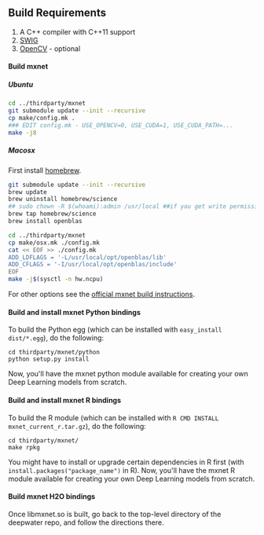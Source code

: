 ## Build Requirements

1. A C++ compiler with C++11 support
1. [SWIG](http://www.swig.org/)
1. [OpenCV](http://opencv.org) - optional

#### Build mxnet 
##### Ubuntu

```bash
cd ../thirdparty/mxnet
git submodule update --init --recursive
cp make/config.mk .
### EDIT config.mk - USE_OPENCV=0, USE_CUDA=1, USE_CUDA_PATH=...
make -j8
```

##### Macosx

First install [homebrew](http://brew.sh).
```bash
git submodule update --init --recursive
brew update
brew uninstall homebrew/science
## sudo chown -R $(whoami):admin /usr/local ##if you get write permission issues
brew tap homebrew/science
brew install openblas

cd ../thirdparty/mxnet 
cp make/osx.mk ./config.mk
cat << EOF >> ./config.mk
ADD_LDFLAGS = '-L/usr/local/opt/openblas/lib'
ADD_CFLAGS = '-I/usr/local/opt/openblas/include'
EOF
make -j$(sysctl -n hw.ncpu)
```

For other options see the [official mxnet build instructions](http://mxnet.readthedocs.io/en/latest/how_to/build.html).

#### Build and install mxnet Python bindings
To build the Python egg (which can be installed with `easy_install dist/*.egg`), do the following:
```
cd thirdparty/mxnet/python
python setup.py install
```
Now, you'll have the mxnet python module available for creating your own Deep Learning models from scratch.

#### Build and install mxnet R bindings
To build the R module (which can be installed with `R CMD INSTALL mxnet_current_r.tar.gz`), do the following:
```
cd thirdparty/mxnet/
make rpkg
```
You might have to install or upgrade certain dependencies in R first (with `install.packages("package_name")` in R).
Now, you'll have the mxnet R module available for creating your own Deep Learning models from scratch.

#### Build mxnet H2O bindings
Once libmxnet.so is built, go back to the top-level directory of the deepwater repo, and follow the directions there.

